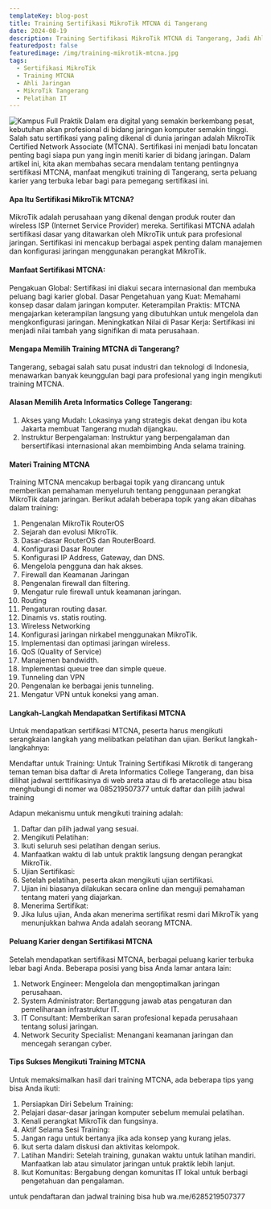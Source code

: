 ```yaml
---
templateKey: blog-post
title: Training Sertifikasi MikroTik MTCNA di Tangerang
date: 2024-08-19
description: Training Sertifikasi MikroTik MTCNA di Tangerang, Jadi Ahli Jaringan Bersertifikasi Global!
featuredpost: false
featuredimage: /img/training-mikrotik-mtcna.jpg
tags:
  - Sertifikasi MikroTik
  - Training MTCNA
  - Ahli Jaringan
  - MikroTik Tangerang
  - Pelatihan IT
---
```


![Kampus Full Praktik](/img/training-mikrotik-mtcna.jpg "Kampus Full Praktik")
Dalam era digital yang semakin berkembang pesat, kebutuhan akan profesional di bidang jaringan komputer semakin tinggi. Salah satu sertifikasi yang paling dikenal di dunia jaringan adalah MikroTik Certified Network Associate (MTCNA). Sertifikasi ini menjadi batu loncatan penting bagi siapa pun yang ingin meniti karier di bidang jaringan. Dalam artikel ini, kita akan membahas secara mendalam tentang pentingnya sertifikasi MTCNA, manfaat mengikuti training di Tangerang, serta peluang karier yang terbuka lebar bagi para pemegang sertifikasi ini.

#### Apa Itu Sertifikasi MikroTik MTCNA?
MikroTik adalah perusahaan yang dikenal dengan produk router dan wireless ISP (Internet Service Provider) mereka. Sertifikasi MTCNA adalah sertifikasi dasar yang ditawarkan oleh MikroTik untuk para profesional jaringan. Sertifikasi ini mencakup berbagai aspek penting dalam manajemen dan konfigurasi jaringan menggunakan perangkat MikroTik.

#### Manfaat Sertifikasi MTCNA:

Pengakuan Global: Sertifikasi ini diakui secara internasional dan membuka peluang bagi karier global.
Dasar Pengetahuan yang Kuat: Memahami konsep dasar dalam jaringan komputer.
Keterampilan Praktis: MTCNA mengajarkan keterampilan langsung yang dibutuhkan untuk mengelola dan mengkonfigurasi jaringan.
Meningkatkan Nilai di Pasar Kerja: Sertifikasi ini menjadi nilai tambah yang signifikan di mata perusahaan.

#### Mengapa Memilih Training MTCNA di Tangerang?
Tangerang, sebagai salah satu pusat industri dan teknologi di Indonesia, menawarkan banyak keunggulan bagi para profesional yang ingin mengikuti training MTCNA.

#### Alasan Memilih Areta Informatics College Tangerang:

1. Akses yang Mudah: Lokasinya yang strategis dekat dengan ibu kota Jakarta membuat Tangerang mudah dijangkau.
2. Instruktur Berpengalaman: Instruktur yang berpengalaman dan bersertifikasi internasional akan membimbing Anda selama training.

#### Materi Training MTCNA
Training MTCNA mencakup berbagai topik yang dirancang untuk memberikan pemahaman menyeluruh tentang penggunaan perangkat MikroTik dalam jaringan. Berikut adalah beberapa topik yang akan dibahas dalam training:

1. Pengenalan MikroTik RouterOS
2. Sejarah dan evolusi MikroTik.
3. Dasar-dasar RouterOS dan RouterBoard.
4. Konfigurasi Dasar Router
5. Konfigurasi IP Address, Gateway, dan DNS.
6. Mengelola pengguna dan hak akses.
7. Firewall dan Keamanan Jaringan
8. Pengenalan firewall dan filtering.
9. Mengatur rule firewall untuk keamanan jaringan.
10. Routing
11. Pengaturan routing dasar.
12. Dinamis vs. statis routing.
13. Wireless Networking
14. Konfigurasi jaringan nirkabel menggunakan MikroTik.
15. Implementasi dan optimasi jaringan wireless.
16. QoS (Quality of Service)
17. Manajemen bandwidth.
18. Implementasi queue tree dan simple queue.
19. Tunneling dan VPN
20. Pengenalan ke berbagai jenis tunneling.
21. Mengatur VPN untuk koneksi yang aman.

#### Langkah-Langkah Mendapatkan Sertifikasi MTCNA
Untuk mendapatkan sertifikasi MTCNA, peserta harus mengikuti serangkaian langkah yang melibatkan pelatihan dan ujian. Berikut langkah-langkahnya:

Mendaftar untuk Training:
Untuk Training Sertifikasi Mikrotik di tangerang teman teman bisa daftar di Areta Informatics College Tangerang, dan bisa dilihat jadwal serttifikasinya di web areta atau di fb aretacollege atau bisa menghubungi di nomer wa 085219507377 untuk daftar dan pilih jadwal training

Adapun mekanismu untuk mengikuti training adalah:
1. Daftar dan pilih jadwal yang sesuai.
2. Mengikuti Pelatihan:
3. Ikuti seluruh sesi pelatihan dengan serius.
4. Manfaatkan waktu di lab untuk praktik langsung dengan perangkat MikroTik.
5. Ujian Sertifikasi:
6. Setelah pelatihan, peserta akan mengikuti ujian sertifikasi.
7. Ujian ini biasanya dilakukan secara online dan menguji pemahaman tentang materi yang diajarkan.
8. Menerima Sertifikat:
9. Jika lulus ujian, Anda akan menerima sertifikat resmi dari MikroTik yang menunjukkan bahwa Anda adalah seorang MTCNA.

#### Peluang Karier dengan Sertifikasi MTCNA
Setelah mendapatkan sertifikasi MTCNA, berbagai peluang karier terbuka lebar bagi Anda. Beberapa posisi yang bisa Anda lamar antara lain:

1. Network Engineer: Mengelola dan mengoptimalkan jaringan perusahaan.
2. System Administrator: Bertanggung jawab atas pengaturan dan pemeliharaan infrastruktur IT.
3. IT Consultant: Memberikan saran profesional kepada perusahaan tentang solusi jaringan.
4. Network Security Specialist: Menangani keamanan jaringan dan mencegah serangan cyber.

#### Tips Sukses Mengikuti Training MTCNA
Untuk memaksimalkan hasil dari training MTCNA, ada beberapa tips yang bisa Anda ikuti:

1. Persiapkan Diri Sebelum Training:
2. Pelajari dasar-dasar jaringan komputer sebelum memulai pelatihan.
3. Kenali perangkat MikroTik dan fungsinya.
4. Aktif Selama Sesi Training:
5. Jangan ragu untuk bertanya jika ada konsep yang kurang jelas.
6. Ikut serta dalam diskusi dan aktivitas kelompok.
7. Latihan Mandiri:
Setelah training, gunakan waktu untuk latihan mandiri.
Manfaatkan lab atau simulator jaringan untuk praktik lebih lanjut.
8. Ikut Komunitas:
Bergabung dengan komunitas IT lokal untuk berbagi pengetahuan dan pengalaman.

untuk pendaftaran dan jadwal training bisa hub wa.me/6285219507377